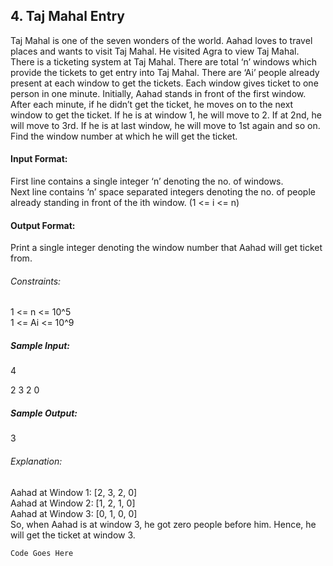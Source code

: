 ## 4. Taj Mahal Entry

Taj Mahal is one of the seven wonders of the world. Aahad loves to travel places and wants to visit Taj Mahal. He visited Agra to view Taj Mahal. There is a ticketing system at Taj Mahal. There are total ‘n’ windows which provide the tickets to get entry into Taj Mahal. There are ‘Ai’ people already present at each window to get the tickets. Each window gives ticket to one person in one minute. Initially, Aahad stands in front of the first window. After each minute, if he didn’t get the ticket, he moves on to the next window to get the ticket. If he is at window 1, he will move to 2. If at 2nd, he will move to 3rd. If he is at last window, he will move to 1st again and so on. Find the window number at which he will get the ticket.     

#### Input Format:
First line contains a single integer ‘n’ denoting the no. of windows.    
Next line contains ‘n’ space separated integers denoting the no. of people already standing in front of the ith window. (1 <= i <= n)    
#### Output Format:     
Print a single integer denoting the window number that Aahad will get ticket from.    
###### Constraints:   
1 <= n <= 10^5   
1 <= Ai <= 10^9    
##### Sample Input:    
4   

2 3 2 0     
##### Sample Output:    
3    
###### Explanation:
Aahad at Window 1: [2, 3, 2, 0]     
Aahad at Window 2: [1, 2, 1, 0]     
Aahad at Window 3: [0, 1, 0, 0]     
So, when Aahad is at window 3, he got zero people before him. Hence, he will get the ticket at window 3.    


````
Code Goes Here
````
